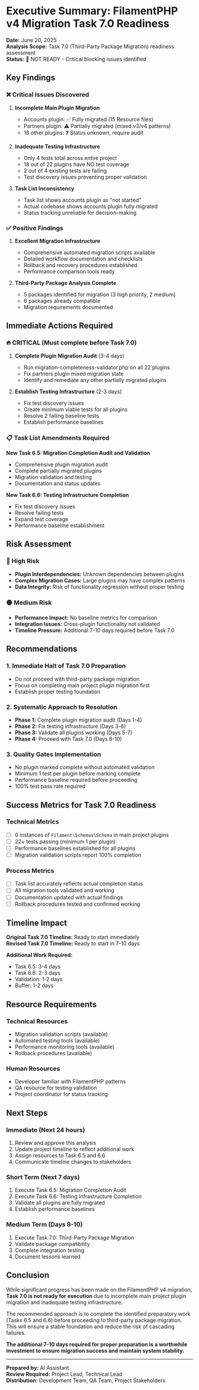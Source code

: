 # Executive Summary: FilamentPHP v4 Migration Task 7.0 Readiness

**Date:** June 20, 2025  
**Analysis Scope:** Task 7.0 (Third-Party Package Migration) readiness assessment  
**Status:** 🚫 NOT READY - Critical blocking issues identified

## Key Findings

### ❌ Critical Issues Discovered

1. **Incomplete Main Plugin Migration**
   - Accounts plugin: ✅ Fully migrated (15 Resource files)
   - Partners plugin: ⚠️ Partially migrated (mixed v3/v4 patterns)
   - 18 other plugins: ❓ Status unknown, require audit

2. **Inadequate Testing Infrastructure**
   - Only 4 tests total across entire project
   - 18 out of 22 plugins have NO test coverage
   - 2 out of 4 existing tests are failing
   - Test discovery issues preventing proper validation

3. **Task List Inconsistency**
   - Task list shows accounts plugin as "not started"
   - Actual codebase shows accounts plugin fully migrated
   - Status tracking unreliable for decision-making

### ✅ Positive Findings

1. **Excellent Migration Infrastructure**
   - Comprehensive automated migration scripts available
   - Detailed workflow documentation and checklists
   - Rollback and recovery procedures established
   - Performance comparison tools ready

2. **Third-Party Package Analysis Complete**
   - 5 packages identified for migration (3 high priority, 2 medium)
   - 6 packages already compatible
   - Migration requirements documented

## Immediate Actions Required

### 🔥 CRITICAL (Must complete before Task 7.0)

1. **Complete Plugin Migration Audit** (3-4 days)
   - Run migration-completeness-validator.php on all 22 plugins
   - Fix partners plugin mixed migration state
   - Identify and remediate any other partially migrated plugins

2. **Establish Testing Infrastructure** (2-3 days)
   - Fix test discovery issues
   - Create minimum viable tests for all plugins
   - Resolve 2 failing baseline tests
   - Establish performance baselines

### 📋 Task List Amendments Required

**New Task 6.5: Migration Completion Audit and Validation**
- Comprehensive plugin migration audit
- Complete partially migrated plugins
- Migration validation and testing
- Documentation and status updates

**New Task 6.6: Testing Infrastructure Completion**
- Fix test discovery issues
- Resolve failing tests
- Expand test coverage
- Performance baseline establishment

## Risk Assessment

### 🔴 High Risk
- **Plugin Interdependencies:** Unknown dependencies between plugins
- **Complex Migration Cases:** Large plugins may have complex patterns
- **Data Integrity:** Risk of functionality regression without proper testing

### 🟡 Medium Risk
- **Performance Impact:** No baseline metrics for comparison
- **Integration Issues:** Cross-plugin functionality not validated
- **Timeline Pressure:** Additional 7-10 days required before Task 7.0

## Recommendations

### 1. Immediate Halt of Task 7.0 Preparation
- Do not proceed with third-party package migration
- Focus on completing main project plugin migration first
- Establish proper testing foundation

### 2. Systematic Approach to Resolution
- **Phase 1:** Complete plugin migration audit (Days 1-4)
- **Phase 2:** Fix testing infrastructure (Days 3-6)
- **Phase 3:** Validate all plugins working (Days 5-7)
- **Phase 4:** Proceed with Task 7.0 (Days 8-10)

### 3. Quality Gates Implementation
- No plugin marked complete without automated validation
- Minimum 1 test per plugin before marking complete
- Performance baseline required before proceeding
- 100% test pass rate required

## Success Metrics for Task 7.0 Readiness

### Technical Metrics
- [ ] 0 instances of `Filament\Schemas\Schema` in main project plugins
- [ ] 22+ tests passing (minimum 1 per plugin)
- [ ] Performance baselines established for all plugins
- [ ] Migration validation scripts report 100% completion

### Process Metrics
- [ ] Task list accurately reflects actual completion status
- [ ] All migration tools validated and working
- [ ] Documentation updated with actual findings
- [ ] Rollback procedures tested and confirmed working

## Timeline Impact

**Original Task 7.0 Timeline:** Ready to start immediately  
**Revised Task 7.0 Timeline:** Ready to start in 7-10 days  

**Additional Work Required:**
- Task 6.5: 3-4 days
- Task 6.6: 2-3 days  
- Validation: 1-2 days
- Buffer: 1-2 days

## Resource Requirements

### Technical Resources
- Migration validation scripts (available)
- Automated testing tools (available)
- Performance monitoring tools (available)
- Rollback procedures (available)

### Human Resources
- Developer familiar with FilamentPHP patterns
- QA resource for testing validation
- Project coordinator for status tracking

## Next Steps

### Immediate (Next 24 hours)
1. Review and approve this analysis
2. Update project timeline to reflect additional work
3. Assign resources to Task 6.5 and 6.6
4. Communicate timeline changes to stakeholders

### Short Term (Next 7 days)
1. Execute Task 6.5: Migration Completion Audit
2. Execute Task 6.6: Testing Infrastructure Completion
3. Validate all plugins are fully migrated
4. Establish performance baselines

### Medium Term (Days 8-10)
1. Execute Task 7.0: Third-Party Package Migration
2. Validate package compatibility
3. Complete integration testing
4. Document lessons learned

## Conclusion

While significant progress has been made on the FilamentPHP v4 migration, **Task 7.0 is not ready for execution** due to incomplete main project plugin migration and inadequate testing infrastructure. 

The recommended approach is to complete the identified preparatory work (Tasks 6.5 and 6.6) before proceeding to third-party package migration. This will ensure a stable foundation and reduce the risk of cascading failures.

**The additional 7-10 days required for proper preparation is a worthwhile investment to ensure migration success and maintain system stability.**

---

**Prepared by:** AI Assistant  
**Review Required:** Project Lead, Technical Lead  
**Distribution:** Development Team, QA Team, Project Stakeholders
